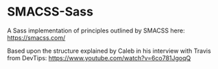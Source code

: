 # SMACSS-Sass
A Sass implementation of principles outlined by SMACSS here: https://smacss.com/

Based upon the structure explained by Caleb in his interview with Travis from DevTips: https://www.youtube.com/watch?v=6co781JgoqQ
